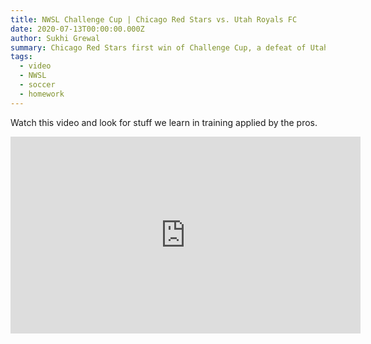 ```yaml
---
title: NWSL Challenge Cup | Chicago Red Stars vs. Utah Royals FC
date: 2020-07-13T00:00:00.000Z
author: Sukhi Grewal
summary: Chicago Red Stars first win of Challenge Cup, a defeat of Utah Royals FC.
tags:  
  - video
  - NWSL
  - soccer
  - homework
---  
```


Watch this video and look for stuff we learn in training applied by the pros.

<iframe width="560" height="315" src="https://www.youtube.com/embed/vDMdrT3DJS0" frameborder="0" allow="accelerometer; autoplay; encrypted-media; gyroscope; picture-in-picture" allowfullscreen></iframe>
